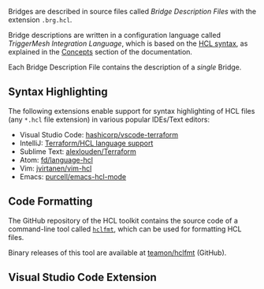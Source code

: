 Bridges are described in source files called _Bridge Description Files_ with the extension `.brg.hcl`.

Bridge descriptions are written in a configuration language called _TriggerMesh Integration Language_, which is based on the [HCL syntax](https://github.com/hashicorp/hcl/blob/main/hclsyntax/spec.md), as explained in the [Concepts](Concepts.md) section of the documentation.

Each Bridge Description File contains the description of a _single_ Bridge.

## Syntax Highlighting

The following extensions enable support for syntax highlighting of HCL files (any `*.hcl` file extension) in various popular IDEs/Text editors:

- Visual Studio Code: [hashicorp/vscode-terraform](https://marketplace.visualstudio.com/items?itemName=HashiCorp.terraform)
- IntelliJ: [Terraform/HCL language support](https://plugins.jetbrains.com/plugin/7808-hashicorp-terraform--hcl-language-support)
- Sublime Text: [alexlouden/Terraform](https://packagecontrol.io/packages/Terraform)
- Atom: [fd/language-hcl](https://atom.io/packages/language-hcl)
- Vim: [jvirtanen/vim-hcl](https://vimawesome.com/plugin/vim-hcl-impatience-and-laziness)
- Emacs: [purcell/emacs-hcl-mode](https://melpa.org/#/hcl-mode)

## Code Formatting

The GitHub repository of the HCL toolkit contains the source code of a command-line tool called [`hclfmt`](https://github.com/hashicorp/hcl/tree/main/cmd), which can be used for formatting HCL files.

Binary releases of this tool are available at [teamon/hclfmt](https://github.com/teamon/hclfmt/releases/tag/v0.0.1) (GitHub).

## Visual Studio Code Extension

<!-- TODO -->
